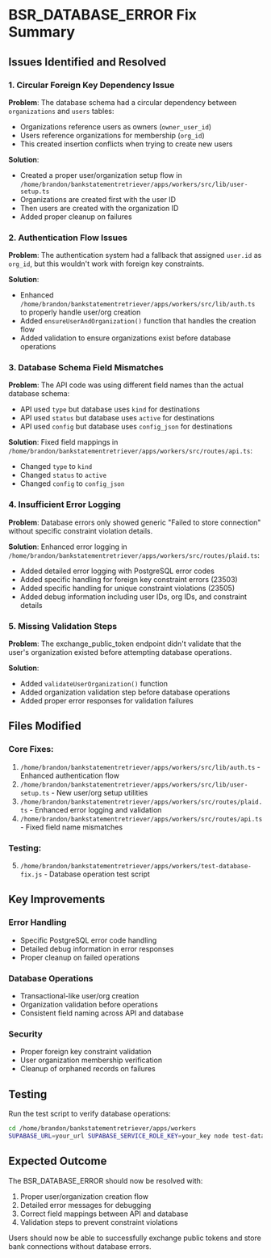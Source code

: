 # BSR_DATABASE_ERROR Fix Summary

## Issues Identified and Resolved

### 1. **Circular Foreign Key Dependency Issue**

**Problem**: The database schema had a circular dependency between `organizations` and `users` tables:

- Organizations reference users as owners (`owner_user_id`)
- Users reference organizations for membership (`org_id`)
- This created insertion conflicts when trying to create new users

**Solution**:

- Created a proper user/organization setup flow in `/home/brandon/bankstatementretriever/apps/workers/src/lib/user-setup.ts`
- Organizations are created first with the user ID
- Then users are created with the organization ID
- Added proper cleanup on failures

### 2. **Authentication Flow Issues**

**Problem**: The authentication system had a fallback that assigned `user.id` as `org_id`, but this wouldn't work with foreign key constraints.

**Solution**:

- Enhanced `/home/brandon/bankstatementretriever/apps/workers/src/lib/auth.ts` to properly handle user/org creation
- Added `ensureUserAndOrganization()` function that handles the creation flow
- Added validation to ensure organizations exist before database operations

### 3. **Database Schema Field Mismatches**

**Problem**: The API code was using different field names than the actual database schema:

- API used `type` but database uses `kind` for destinations
- API used `status` but database uses `active` for destinations
- API used `config` but database uses `config_json` for destinations

**Solution**: Fixed field mappings in `/home/brandon/bankstatementretriever/apps/workers/src/routes/api.ts`:

- Changed `type` to `kind`
- Changed `status` to `active`
- Changed `config` to `config_json`

### 4. **Insufficient Error Logging**

**Problem**: Database errors only showed generic "Failed to store connection" without specific constraint violation details.

**Solution**: Enhanced error logging in `/home/brandon/bankstatementretriever/apps/workers/src/routes/plaid.ts`:

- Added detailed error logging with PostgreSQL error codes
- Added specific handling for foreign key constraint errors (23503)
- Added specific handling for unique constraint violations (23505)
- Added debug information including user IDs, org IDs, and constraint details

### 5. **Missing Validation Steps**

**Problem**: The exchange_public_token endpoint didn't validate that the user's organization existed before attempting database operations.

**Solution**:

- Added `validateUserOrganization()` function
- Added organization validation step before database operations
- Added proper error responses for validation failures

## Files Modified

### Core Fixes:

1. `/home/brandon/bankstatementretriever/apps/workers/src/lib/auth.ts` - Enhanced authentication flow
2. `/home/brandon/bankstatementretriever/apps/workers/src/lib/user-setup.ts` - New user/org setup utilities
3. `/home/brandon/bankstatementretriever/apps/workers/src/routes/plaid.ts` - Enhanced error logging and validation
4. `/home/brandon/bankstatementretriever/apps/workers/src/routes/api.ts` - Fixed field name mismatches

### Testing:

5. `/home/brandon/bankstatementretriever/apps/workers/test-database-fix.js` - Database operation test script

## Key Improvements

### Error Handling

- Specific PostgreSQL error code handling
- Detailed debug information in error responses
- Proper cleanup on failed operations

### Database Operations

- Transactional-like user/org creation
- Organization validation before operations
- Consistent field naming across API and database

### Security

- Proper foreign key constraint validation
- User organization membership verification
- Cleanup of orphaned records on failures

## Testing

Run the test script to verify database operations:

```bash
cd /home/brandon/bankstatementretriever/apps/workers
SUPABASE_URL=your_url SUPABASE_SERVICE_ROLE_KEY=your_key node test-database-fix.js
```

## Expected Outcome

The BSR_DATABASE_ERROR should now be resolved with:

1. Proper user/organization creation flow
2. Detailed error messages for debugging
3. Correct field mappings between API and database
4. Validation steps to prevent constraint violations

Users should now be able to successfully exchange public tokens and store bank connections without database errors.

